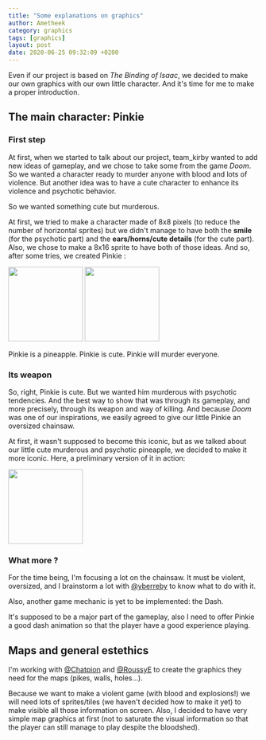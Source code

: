 ```yaml
---
title: "Some explanations on graphics"
author: Ametheek
category: graphics
tags: [graphics]
layout: post
date: 2020-06-25 09:32:09 +0200
---
```


Even if our project is based on _The Binding of Isaac_, we decided to make our
own graphics with our own little character. And it's time for me to make a
proper introduction.

## The main character: Pinkie

### First step

At first, when we started to talk about our project, team_kirby wanted to add
new ideas of gameplay, and we chose to take some from the game _Doom_. So we
wanted a character ready to murder anyone with blood and lots of violence. But
another idea was to have a cute character to enhance its violence and psychotic
behavior.

So we wanted something cute but murderous.

At first, we tried to make a character made of 8x8 pixels (to reduce the number 
of horizontal sprites) but we didn't manage to have both the **smile** (for the
psychotic part) and the **ears/horns/cute details** (for the cute part). Also,
we chose to make a 8x16 sprite to have both of those ideas. And so, after some
tries, we created Pinkie :

<img src="/gboi-kirby/assets/img/latwalk1.gif" width="150"  /> 
<img src="/gboi-kirby/assets/img/downwalk1.gif" width="150"  />


Pinkie is a pineapple. Pinkie is cute. Pinkie will murder everyone.

### Its weapon

So, right, Pinkie is cute. But we wanted him murderous with psychotic
tendencies. And the best way to show that was through its gameplay, and more
precisely, through its weapon and way of killing. And because _Doom_ was one of
our inspirations, we easily agreed to give our little Pinkie an oversized
chainsaw.

At first, it wasn't supposed to become this iconic, but as we talked about our
little cute murderous and psychotic pineapple, we decided to make it more
iconic. Here, a preliminary version of it in action:

<img src="/gboi-kirby/assets/img/chainsaw1.gif" width="150" />


### What more ?

For the time being, I'm focusing a lot on the chainsaw. It must be violent,
oversized, and I brainstorm a lot with [@yberreby](https://github.com/yberreby)
to know what to do with it.

Also, another game mechanic is yet to be implemented: the Dash. 

It's supposed to be a major part of the gameplay, also I need to offer Pinkie a
good dash animation so that the player have a good experience playing. 




## Maps and general estethics

I'm working with [@Chatpion](https://github.com/ChatPion) and
[@RoussyE](https://github.com/RoussyE) to create the graphics they need for the
maps (pikes, walls, holes...).

Because we want to make a violent game (with blood and explosions!) we will need
lots of sprites/tiles (we haven't decided how to make it yet) to make
visible all those information on screen. Also, I decided to have very simple
map graphics at first (not to saturate the visual information so that the player
can still manage to play despite the bloodshed).
